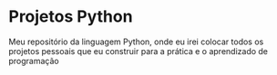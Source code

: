 # Projetos Python
 Meu repositório da linguagem Python, onde eu irei colocar todos os projetos pessoais que eu construir para a prática e o aprendizado de programação

